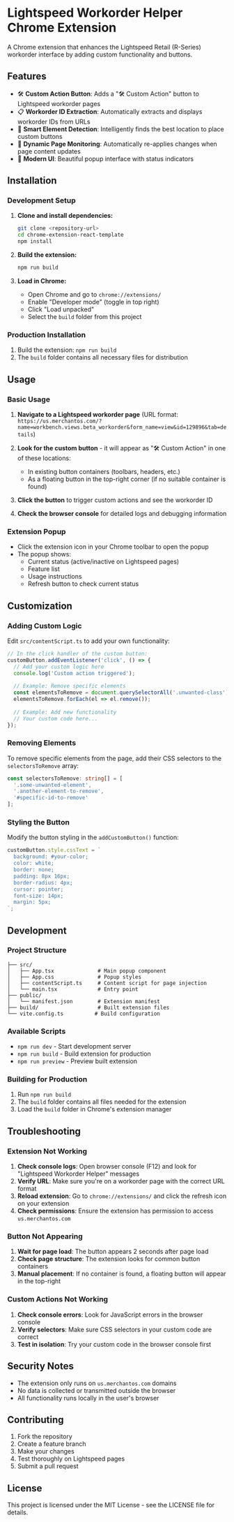 # Lightspeed Workorder Helper Chrome Extension

A Chrome extension that enhances the Lightspeed Retail (R-Series) workorder interface by adding custom functionality and buttons.

## Features

- 🛠️ **Custom Action Button**: Adds a "🛠️ Custom Action" button to Lightspeed workorder pages
- 📋 **Workorder ID Extraction**: Automatically extracts and displays workorder IDs from URLs
- 🎯 **Smart Element Detection**: Intelligently finds the best location to place custom buttons
- 🔄 **Dynamic Page Monitoring**: Automatically re-applies changes when page content updates
- 🎨 **Modern UI**: Beautiful popup interface with status indicators

## Installation

### Development Setup

1. **Clone and install dependencies:**
   ```bash
   git clone <repository-url>
   cd chrome-extension-react-template
   npm install
   ```

2. **Build the extension:**
   ```bash
   npm run build
   ```

3. **Load in Chrome:**
   - Open Chrome and go to `chrome://extensions/`
   - Enable "Developer mode" (toggle in top right)
   - Click "Load unpacked"
   - Select the `build` folder from this project

### Production Installation

1. Build the extension: `npm run build`
2. The `build` folder contains all necessary files for distribution

## Usage

### Basic Usage

1. **Navigate to a Lightspeed workorder page** (URL format: `https://us.merchantos.com/?name=workbench.views.beta_workorder&form_name=view&id=129896&tab=details`)

2. **Look for the custom button** - it will appear as "🛠️ Custom Action" in one of these locations:
   - In existing button containers (toolbars, headers, etc.)
   - As a floating button in the top-right corner (if no suitable container is found)

3. **Click the button** to trigger custom actions and see the workorder ID

4. **Check the browser console** for detailed logs and debugging information

### Extension Popup

- Click the extension icon in your Chrome toolbar to open the popup
- The popup shows:
  - Current status (active/inactive on Lightspeed pages)
  - Feature list
  - Usage instructions
  - Refresh button to check current status

## Customization

### Adding Custom Logic

Edit `src/contentScript.ts` to add your own functionality:

```typescript
// In the click handler of the custom button:
customButton.addEventListener('click', () => {
  // Add your custom logic here
  console.log('Custom action triggered');
  
  // Example: Remove specific elements
  const elementsToRemove = document.querySelectorAll('.unwanted-class');
  elementsToRemove.forEach(el => el.remove());
  
  // Example: Add new functionality
  // Your custom code here...
});
```

### Removing Elements

To remove specific elements from the page, add their CSS selectors to the `selectorsToRemove` array:

```typescript
const selectorsToRemove: string[] = [
  '.some-unwanted-element',
  '.another-element-to-remove',
  '#specific-id-to-remove'
];
```

### Styling the Button

Modify the button styling in the `addCustomButton()` function:

```typescript
customButton.style.cssText = `
  background: #your-color;
  color: white;
  border: none;
  padding: 8px 16px;
  border-radius: 4px;
  cursor: pointer;
  font-size: 14px;
  margin: 5px;
`;
```

## Development

### Project Structure

```
├── src/
│   ├── App.tsx              # Main popup component
│   ├── App.css              # Popup styles
│   ├── contentScript.ts     # Content script for page injection
│   └── main.tsx             # Entry point
├── public/
│   └── manifest.json        # Extension manifest
├── build/                   # Built extension files
└── vite.config.ts          # Build configuration
```

### Available Scripts

- `npm run dev` - Start development server
- `npm run build` - Build extension for production
- `npm run preview` - Preview built extension

### Building for Production

1. Run `npm run build`
2. The `build` folder contains all files needed for the extension
3. Load the `build` folder in Chrome's extension manager

## Troubleshooting

### Extension Not Working

1. **Check console logs**: Open browser console (F12) and look for "Lightspeed Workorder Helper" messages
2. **Verify URL**: Make sure you're on a workorder page with the correct URL format
3. **Reload extension**: Go to `chrome://extensions/` and click the refresh icon on your extension
4. **Check permissions**: Ensure the extension has permission to access `us.merchantos.com`

### Button Not Appearing

1. **Wait for page load**: The button appears 2 seconds after page load
2. **Check page structure**: The extension looks for common button containers
3. **Manual placement**: If no container is found, a floating button will appear in the top-right

### Custom Actions Not Working

1. **Check console errors**: Look for JavaScript errors in the browser console
2. **Verify selectors**: Make sure CSS selectors in your custom code are correct
3. **Test in isolation**: Try your custom code in the browser console first

## Security Notes

- The extension only runs on `us.merchantos.com` domains
- No data is collected or transmitted outside the browser
- All functionality runs locally in the user's browser

## Contributing

1. Fork the repository
2. Create a feature branch
3. Make your changes
4. Test thoroughly on Lightspeed pages
5. Submit a pull request

## License

This project is licensed under the MIT License - see the LICENSE file for details.
